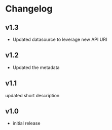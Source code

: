 # Changelog

## v1.3

- Updated datasource to leverage new API URI

## v1.2

- Updated the metadata

## v1.1

updated short description

## v1.0

- initial release
